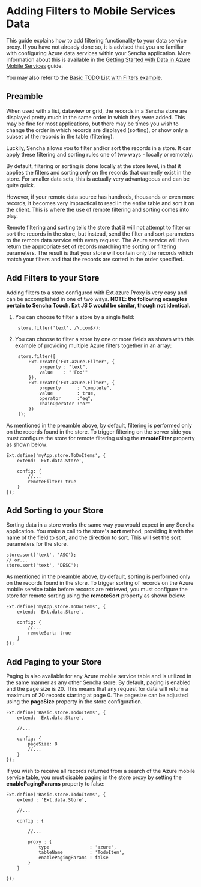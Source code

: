 Adding Filters to Mobile Services Data
====
This guide explains how to add filtering functionality to your data service proxy. If you have not already done so,
it is advised that you are familiar with configuring Azure data services within your Sencha application.
More information about this is available in the [Getting Started with Data in Azure Mobile Services](#!/guide/mobile_services_data) guide.

You may also refer to the [Basic TODO List with Filters example](#!/example/Filters).

Preamble
----
When used with a list, dataview or grid, the records in a Sencha store are displayed pretty much in the same order
in which they were added. This may be fine for most applications, but there may be times you wish to change the order
in which records are displayed (sorting), or show only a subset of the records in the table (filtering).

Luckily, Sencha allows you to filter and/or sort the records in a store. It can apply these filtering and sorting
rules one of two ways - locally or remotely.

By default, filtering or sorting is done locally at the store level, in that it applies the filters and sorting *only* on the
records that currently exist in the store. For smaller data sets, this is actually very advantageous and can be quite quick.

However, if your remote data source has hundreds, thousands or even more records, it becomes very impractical to read
in the entire table and sort it on the client. This is where the use of remote filtering and sorting comes into play.

Remote filtering and sorting tells the store that it will not attempt to filter or sort the records in the store, but
instead, send the filter and sort parameters to the remote data service with every request. The Azure service will then
return the appropriate set of records matching the sorting or filtering parameters. The result is that your store will
contain only the records which match your filters and that the records are sorted in the order specified.


Add Filters to your Store
----

Adding filters to a store configured with Ext.azure.Proxy is very easy and can be accomplished in one of two ways.
**NOTE: the following examples pertain to Sencha Touch. Ext JS 5 would be similar, though not identical.**

1. You can choose to filter a store by a single field:

        store.filter('text', /\.com$/);

2. You can choose to filter a store by one or more fields as shown with this example of providing multiple Azure filters together in an array:

        store.filter([
            Ext.create('Ext.azure.Filter', {
                property : "text",
                value    : "'Foo'"
            }),
            Ext.create('Ext.azure.Filter', {
                property      : "complete",
                value         : true,
                operator      :"eq",
                chainOperator :"or"
            })
        ]);


As mentioned in the preamble above, by default, filtering is performed only on the records found in the store.
To trigger filtering on the server side you must configure the store for remote filtering using the **remoteFilter** property as shown below:

    Ext.define('myApp.store.ToDoItems', {
        extend: 'Ext.data.Store',

        config: {
            //...
            remoteFilter: true
        }
    });


Add Sorting to your Store
----
Sorting data in a store works the same way you would expect in any Sencha application. You make a call to the store's
**sort** method, providing it with the name of the field to sort, and the direction to sort. This will set the sort
parameters for the store.

    store.sort('text', 'ASC');
    // or...
    store.sort('text', 'DESC');

As mentioned in the preamble above, by default, sorting is performed only on the records found in the store.
To trigger sorting of records on the Azure mobile service table before records are retrieved, you must configure the
store for remote sorting using the **remoteSort** property as shown below:

    Ext.define('myApp.store.ToDoItems', {
        extend: 'Ext.data.Store',

        config: {
            //...
            remoteSort: true
        }
    });


Add Paging to your Store
----

Paging is also available for any Azure mobile service table and is utilized in the same manner as any other Sencha store.
By default, paging is enabled and the page size is 20. This means that any request for data will return a maximum of 20
records starting at page 0. The pagesize can be adjusted using the **pageSize** property in the store configuration.


    Ext.define('Basic.store.TodoItems', {
        extend: 'Ext.data.Store',

        //...

        config: {
            pageSize: 8
            //...
        }
    });

If you wish to receive all records returned from a search of the Azure mobile service table, you must disable paging in
the store proxy by setting the **enablePagingParams** property to false:

    Ext.define('Basic.store.TodoItems', {
        extend : 'Ext.data.Store',

        //...

        config : {

            //...

            proxy : {
                type               : 'azure',
                tableName          : 'TodoItem',
                enablePagingParams : false
            }
        }

    });